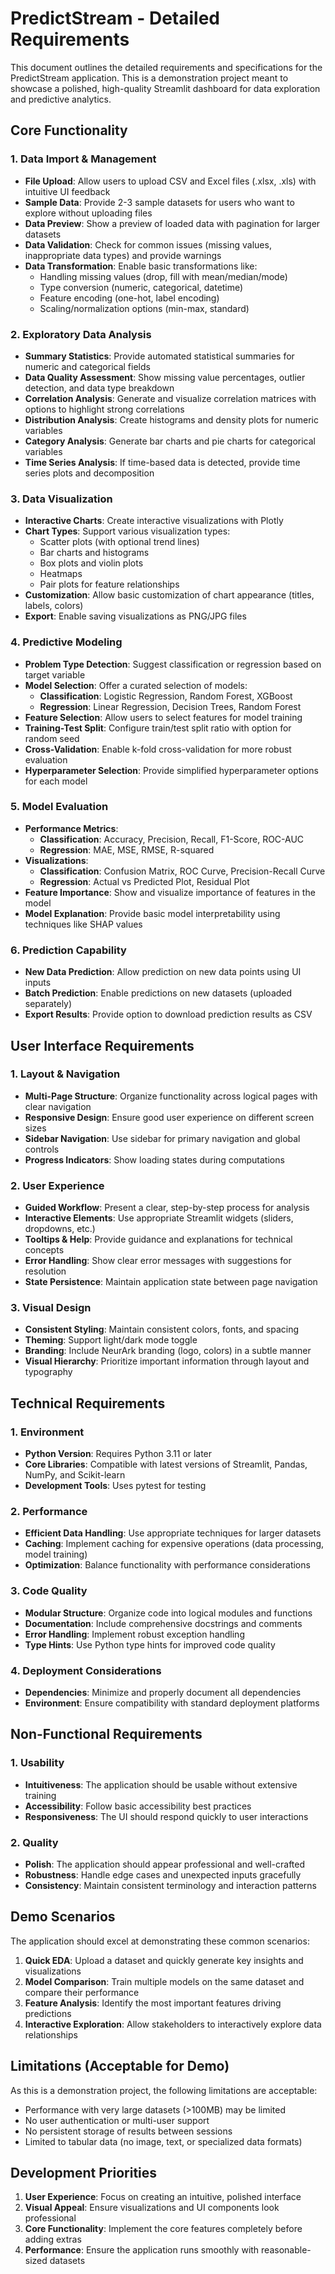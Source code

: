 # PredictStream - Detailed Requirements

This document outlines the detailed requirements and specifications for the PredictStream application. This is a demonstration project meant to showcase a polished, high-quality Streamlit dashboard for data exploration and predictive analytics.

## Core Functionality

### 1. Data Import & Management

- **File Upload**: Allow users to upload CSV and Excel files (.xlsx, .xls) with intuitive UI feedback
- **Sample Data**: Provide 2-3 sample datasets for users who want to explore without uploading files
- **Data Preview**: Show a preview of loaded data with pagination for larger datasets
- **Data Validation**: Check for common issues (missing values, inappropriate data types) and provide warnings
- **Data Transformation**: Enable basic transformations like:
  - Handling missing values (drop, fill with mean/median/mode)
  - Type conversion (numeric, categorical, datetime)
  - Feature encoding (one-hot, label encoding)
  - Scaling/normalization options (min-max, standard)

### 2. Exploratory Data Analysis

- **Summary Statistics**: Provide automated statistical summaries for numeric and categorical fields
- **Data Quality Assessment**: Show missing value percentages, outlier detection, and data type breakdown
- **Correlation Analysis**: Generate and visualize correlation matrices with options to highlight strong correlations
- **Distribution Analysis**: Create histograms and density plots for numeric variables
- **Category Analysis**: Generate bar charts and pie charts for categorical variables
- **Time Series Analysis**: If time-based data is detected, provide time series plots and decomposition

### 3. Data Visualization

- **Interactive Charts**: Create interactive visualizations with Plotly
- **Chart Types**: Support various visualization types:
  - Scatter plots (with optional trend lines)
  - Bar charts and histograms
  - Box plots and violin plots
  - Heatmaps
  - Pair plots for feature relationships
- **Customization**: Allow basic customization of chart appearance (titles, labels, colors)
- **Export**: Enable saving visualizations as PNG/JPG files

### 4. Predictive Modeling

- **Problem Type Detection**: Suggest classification or regression based on target variable
- **Model Selection**: Offer a curated selection of models:
  - **Classification**: Logistic Regression, Random Forest, XGBoost
  - **Regression**: Linear Regression, Decision Trees, Random Forest
- **Feature Selection**: Allow users to select features for model training
- **Training-Test Split**: Configure train/test split ratio with option for random seed
- **Cross-Validation**: Enable k-fold cross-validation for more robust evaluation
- **Hyperparameter Selection**: Provide simplified hyperparameter options for each model

### 5. Model Evaluation

- **Performance Metrics**:
  - **Classification**: Accuracy, Precision, Recall, F1-Score, ROC-AUC
  - **Regression**: MAE, MSE, RMSE, R-squared
- **Visualizations**:
  - **Classification**: Confusion Matrix, ROC Curve, Precision-Recall Curve
  - **Regression**: Actual vs Predicted Plot, Residual Plot
- **Feature Importance**: Show and visualize importance of features in the model
- **Model Explanation**: Provide basic model interpretability using techniques like SHAP values

### 6. Prediction Capability

- **New Data Prediction**: Allow prediction on new data points using UI inputs
- **Batch Prediction**: Enable predictions on new datasets (uploaded separately)
- **Export Results**: Provide option to download prediction results as CSV

## User Interface Requirements

### 1. Layout & Navigation

- **Multi-Page Structure**: Organize functionality across logical pages with clear navigation
- **Responsive Design**: Ensure good user experience on different screen sizes
- **Sidebar Navigation**: Use sidebar for primary navigation and global controls
- **Progress Indicators**: Show loading states during computations

### 2. User Experience

- **Guided Workflow**: Present a clear, step-by-step process for analysis
- **Interactive Elements**: Use appropriate Streamlit widgets (sliders, dropdowns, etc.)
- **Tooltips & Help**: Provide guidance and explanations for technical concepts
- **Error Handling**: Show clear error messages with suggestions for resolution
- **State Persistence**: Maintain application state between page navigation

### 3. Visual Design

- **Consistent Styling**: Maintain consistent colors, fonts, and spacing
- **Theming**: Support light/dark mode toggle
- **Branding**: Include NeurArk branding (logo, colors) in a subtle manner
- **Visual Hierarchy**: Prioritize important information through layout and typography

## Technical Requirements

### 1. Environment

- **Python Version**: Requires Python 3.11 or later
- **Core Libraries**: Compatible with latest versions of Streamlit, Pandas, NumPy, and Scikit-learn
- **Development Tools**: Uses pytest for testing

### 2. Performance

- **Efficient Data Handling**: Use appropriate techniques for larger datasets
- **Caching**: Implement caching for expensive operations (data processing, model training)
- **Optimization**: Balance functionality with performance considerations

### 3. Code Quality

- **Modular Structure**: Organize code into logical modules and functions
- **Documentation**: Include comprehensive docstrings and comments
- **Error Handling**: Implement robust exception handling
- **Type Hints**: Use Python type hints for improved code quality

### 4. Deployment Considerations

- **Dependencies**: Minimize and properly document all dependencies
- **Environment**: Ensure compatibility with standard deployment platforms

## Non-Functional Requirements

### 1. Usability

- **Intuitiveness**: The application should be usable without extensive training
- **Accessibility**: Follow basic accessibility best practices
- **Responsiveness**: The UI should respond quickly to user interactions

### 2. Quality

- **Polish**: The application should appear professional and well-crafted
- **Robustness**: Handle edge cases and unexpected inputs gracefully
- **Consistency**: Maintain consistent terminology and interaction patterns

## Demo Scenarios

The application should excel at demonstrating these common scenarios:

1. **Quick EDA**: Upload a dataset and quickly generate key insights and visualizations
2. **Model Comparison**: Train multiple models on the same dataset and compare their performance
3. **Feature Analysis**: Identify the most important features driving predictions
4. **Interactive Exploration**: Allow stakeholders to interactively explore data relationships

## Limitations (Acceptable for Demo)

As this is a demonstration project, the following limitations are acceptable:

- Performance with very large datasets (>100MB) may be limited
- No user authentication or multi-user support
- No persistent storage of results between sessions
- Limited to tabular data (no image, text, or specialized data formats)

## Development Priorities

1. **User Experience**: Focus on creating an intuitive, polished interface
2. **Visual Appeal**: Ensure visualizations and UI components look professional
3. **Core Functionality**: Implement the core features completely before adding extras
4. **Performance**: Ensure the application runs smoothly with reasonable-sized datasets